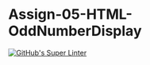 # Assign-05-HTML-OddNumberDisplay
[![GitHub's Super Linter](https://github.com/ICS20-Programming-ZoiaB/Assign-05-HTML-OddNumberDisplay/workflows/GitHub's%20Super%20Linter/badge.svg)](https://github.com/ICS20-Programming-ZoiaB/Assign-05-HTML-OddNumberDisplay/actions)